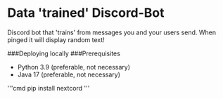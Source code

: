 # Data 'trained' Discord-Bot
Discord bot that 'trains' from messages you and your users send. When pinged it will display random text!

###Deploying locally
###Prerequisites
* Python 3.9 (preferable, not necessary)
* Java 17 (preferable, not necessary)

'''cmd
pip install nextcord
'''



